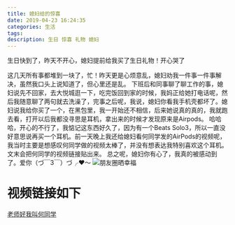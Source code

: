 ```yaml
---
title: 媳妇给的惊喜
date: 2019-04-23 16:24:35
categories: 生活
tags:
description: 生日 惊喜 礼物 媳妇
---
```


生日快到了，昨天不开心，媳妇提前给我买了生日礼物！开心哭了  

<!-- more -->  

  这几天所有事都堆到一块了，忙！昨天更是心烦意乱，媳妇劝我一件事一件事解决，虽然我口头上说知道了，但心里还是乱。
  下班后和同事聊了聊工作的事，媳妇说先不回家，去大悦城逛一下，吃完饭回到家的时候，我妈正给她打电话呢，然后我随意聊了两句就去洗澡了，完事之后呢，我说，媳妇你看我手机壳都坏了。媳妇说我给你买了一个，在黑包里，我一开始还不相信，后来她说真的真的，我就跑去看，打开以后我都没寻思是耳机，拿出来的时候才发现原来是Airpods。
  哈哈哈，开心的不行了，我惦记这东西好久了，因为有一个Beats Solo3，所以一直没好意思说再买一个耳机。前一天晚上我还给媳妇看何同学发的AirPods的视频呢，我当时主要是想感叹何同学做的视频太棒了，并没有想表达我特别喜欢这个耳机。文末会把何同学的视频链接贴出来。
  总之呢，媳妇你有心了，我真的被感动到了。爱你（づ￣3￣）づ╭❤～
  ![朋友圈晒幸福](https://s2.ax1x.com/2019/04/23/EEpVZ6.png)
  
  
# 视频链接如下
  [老师好我叫何同学](https://b23.tv/av49432234)